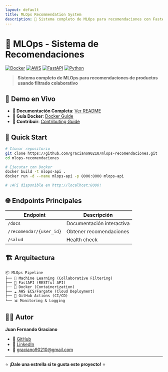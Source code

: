 ```yaml
---
layout: default
title: MLOps Recommendation System
description: 🚀 Sistema completo de MLOps para recomendaciones con FastAPI, Docker y AWS
---
```


# 🚀 MLOps - Sistema de Recomendaciones

[![Docker](https://img.shields.io/badge/Docker-Ready-blue?logo=docker)](https://hub.docker.com/)
[![AWS](https://img.shields.io/badge/AWS-ECR%20%7C%20ECS-orange?logo=amazon-aws)](https://aws.amazon.com/)
[![FastAPI](https://img.shields.io/badge/FastAPI-0.104.1-green?logo=fastapi)](https://fastapi.tiangolo.com/)
[![Python](https://img.shields.io/badge/Python-3.11-blue?logo=python)](https://python.org/)

> **Sistema completo de MLOps para recomendaciones de productos usando filtrado colaborativo**

## 🎯 Demo en Vivo

- **📖 Documentación Completa**: [Ver README](README.md)
- **🐳 Guía Docker**: [Docker Guide](DOCKER_GUIDE.md)
- **🤝 Contribuir**: [Contributing Guide](CONTRIBUTING.md)

## 🚀 Quick Start

```bash
# Clonar repositorio
git clone https://github.com/graciano90210/mlops-recomendaciones.git
cd mlops-recomendaciones

# Ejecutar con Docker
docker build -t mlops-api .
docker run -d --name mlops-api -p 8000:8000 mlops-api

# ¡API disponible en http://localhost:8000!
```

## 🌐 Endpoints Principales

| Endpoint | Descripción |
|----------|-------------|
| `/docs` | Documentación interactiva |
| `/recomendar/{user_id}` | Obtener recomendaciones |
| `/salud` | Health check |

## 🏗️ Arquitectura

```
📦 MLOps Pipeline
├── 🤖 Machine Learning (Collaborative Filtering)
├── 🚀 FastAPI (RESTful API)
├── 🐳 Docker (Containerization)
├── ☁️ AWS ECS/Fargate (Cloud Deployment)
├── 🔄 GitHub Actions (CI/CD)
└── 📊 Monitoring & Logging
```

## 👨‍💻 Autor

**Juan Fernando Graciano**
- 🐙 [GitHub](https://github.com/graciano90210)
- 💼 [LinkedIn](https://linkedin.com/in/juan-fernando-graciano)
- 📧 graciano90210@gmail.com

---

⭐ **¡Dale una estrella si te gusta este proyecto!** ⭐